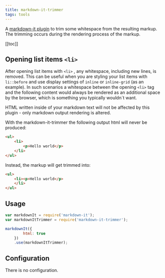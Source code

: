```yaml
---
title: markdown-it-trimmer
tags: tools
---
```


A [markdown-it plugin](https://www.npmjs.com/package/markdown-it-trimmer) to trim some whitespace from the resulting markup. The trimming occurs during the rendering process of the markup.

[[toc]]

## Opening list items `<li>`

After opening list items with `<li>` , any whitespace, including new lines, is removed. This can be useful when you are styling your list items with `li::before` and use display settings of `inline` or `inline-grid` (as an example). In such scenarios a whitespace between the opening `<li>` tag and the following content would always be rendered as an additional space by the browser, which is something you typically wouldn´t want.

HTML written inside of your markdown text will not be affected by this plugin - only markdown output rendering is altered.

With the markdown-it-trimmer the following output html will never be produced:

```html
<ul>
    <li>
        <p>Hello world</p>
    </li>
</ul>
```

Instead, the markup will get trimmed into:

```html
<ul>
    <li><p>Hello world</p>
    </li>
</ul>
```

## Usage

```js
var markdownIt = require('markdown-it');
var markdownItTrimmer = require('markdown-it-trimmer');

markdownIt({
        html: true
    })
    .use(markdownItTrimmer);
```

## Configuration

There is no configuration.
